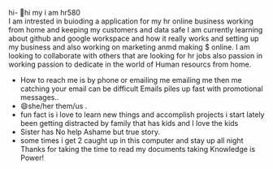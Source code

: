 hi- 👋hi my i am hr580      
I am intrested in buioding a application for my hr online business working from home and keeping my customers and data safe
I am currently learning about github and google workspace and how it really works and setting up my business and also working on marketing anmd making 
$ online.
I am looking to collaborate with others that are looking for hr jobs also passion in working passion to dedicate in the world of Human resourcs from home. 
- How to reach me is by phone or emailing me emailing me  then me catching your email can be difficult Emails piles up fast with promotional messages..
- 😄she/her them/us .
- fun fact is i love to learn new things and accomplish projects i start lately been getting distracted by family that has kids and I love the kids
- Sister has No help Ashame but true story.
- some times i get 2 caught up in this computer and stay up all night  
Thanks for taking the time to read my documents taking Knowledge is Power!
<!---
hrvirtual580/hrvirtual580 is a ✨ special ✨ repository because its `README.md` (this file) appears on your GitHub profile.
You can click the Preview link to take a look at your changes.
--->
